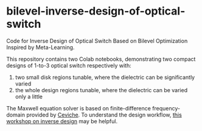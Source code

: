 # bilevel-inverse-design-of-optical-switch

Code for Inverse Design of Optical Switch Based on Bilevel Optimization Inspired by Meta-Learning.

This repository contains two Colab notebooks, demonstrating two compact designs of 1-to-3 optical switch respectively with:
1. two small disk regions tunable, where the dielectric can be significantly varied
2. the whole design regions tunable, where the dielectric can be varied only a little

The Maxwell equation solver is based on finite-difference frequency-domain provided by [Ceviche](https://github.com/fancompute/ceviche). To understand the design workflow, [this workshop on inverse design](https://github.com/fancompute/workshop-invdesign) may be helpful.

